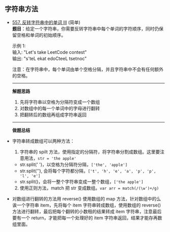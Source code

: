 ## 字符串方法
- [557. 反转字符串中的单词 III](https://leetcode-cn.com/problems/reverse-words-in-a-string-iii/) (简单)  
**题目**：给定一个字符串，你需要反转字符串中每个单词的字符顺序，同时仍保留空格和单词的初始顺序。   

    示例 1:  
    输入: "Let's take LeetCode contest"  
    输出: "s'teL ekat edoCteeL tsetnoc"

    注意：在字符串中，每个单词由单个空格分隔，并且字符串中不会有任何额外的空格。   
    *****
    **解题思路**

    1. 先将字符串以空格为分隔符变成一个数组   
    2. 对数组中的每一个单词中的字母进行翻转  
    3. 把翻转后的数组再组成字符串返回
   ****
   **做题总结**
 - 字符串转成数组可以两种方法：
   1. 字符串的 spilt 方法，使用指定的分隔符，将字符串分割成数组。这里要注意用法，```str = 'the apple'```
   - str.split(' ')，以空格为分隔符分隔，```['the', 'apple']```
   - str.split(''), 会将每个字符都分隔，```['t', 'h', 'e', 'a', 'p', 'p', 'l', 'e']```
   - str.split()，会将一整个字符串变成一整个数组，```['the apple']```
    2. 使用正则方法，match 把 str 变成数组。```var arr = match(/(\w')+/g)```
- 对数组进行翻转的方法用 reverse()
使用数组的 map 方法，针对数组中的么诶一个字符串 item，先将每个 item 字符串转成数组，使用数组的 reverse() 方法进行翻转，最后把每个翻转的小数租的结果转成 item 字符串，注意最后要有一个 return，才能把每一个处理好的 item 字符串返回，结果才能存再数组里面。
